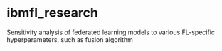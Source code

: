 # ibmfl_research

Sensitivity analysis of federated learning models to various FL-specific hyperparameters, such as fusion algorithm
